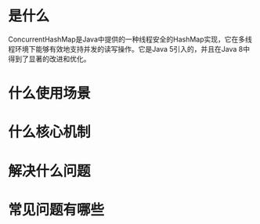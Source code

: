 # 是什么
ConcurrentHashMap是Java中提供的一种线程安全的HashMap实现，它在多线程环境下能够有效地支持并发的读写操作。它是Java 5引入的，并且在Java 8中得到了显著的改进和优化。
# 什么使用场景
# 什么核心机制
# 解决什么问题
# 常见问题有哪些